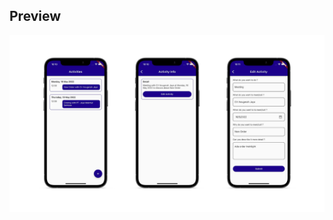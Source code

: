 ## Preview

![Finished App](https://github.com/achmadkamal/schedule_app_with_provider/blob/master/images/preview_project.png?raw=true)
